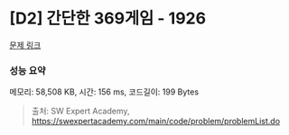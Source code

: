 # [D2] 간단한 369게임 - 1926 

[문제 링크](https://swexpertacademy.com/main/code/problem/problemDetail.do?contestProbId=AV5PTeo6AHUDFAUq) 

### 성능 요약

메모리: 58,508 KB, 시간: 156 ms, 코드길이: 199 Bytes



> 출처: SW Expert Academy, https://swexpertacademy.com/main/code/problem/problemList.do